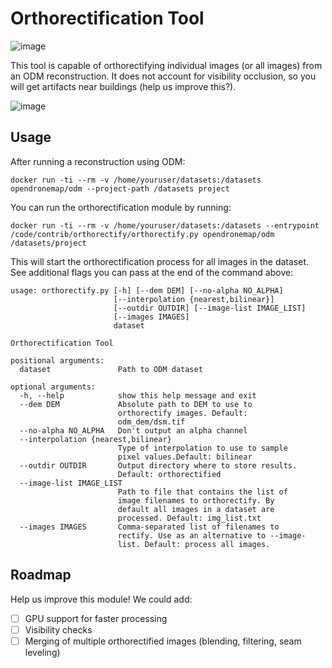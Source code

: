 # Orthorectification Tool

![image](https://user-images.githubusercontent.com/1951843/111536715-fc91c380-8740-11eb-844c-5b7960186391.png)

This tool is capable of orthorectifying individual images (or all images) from an ODM reconstruction. It does not account for visibility occlusion, so you will get artifacts near buildings (help us improve this?).

![image](https://user-images.githubusercontent.com/1951843/111529183-3ad6b500-8738-11eb-9960-b1aa676f863b.png)

## Usage

After running a reconstruction using ODM:

```
docker run -ti --rm -v /home/youruser/datasets:/datasets opendronemap/odm --project-path /datasets project
```

You can run the orthorectification module by running:

```
docker run -ti --rm -v /home/youruser/datasets:/datasets --entrypoint /code/contrib/orthorectify/orthorectify.py opendronemap/odm /datasets/project
```

This will start the orthorectification process for all images in the dataset. See additional flags you can pass at the end of the command above:

```
usage: orthorectify.py [-h] [--dem DEM] [--no-alpha NO_ALPHA]
                       [--interpolation {nearest,bilinear}]
                       [--outdir OUTDIR] [--image-list IMAGE_LIST]
                       [--images IMAGES]
                       dataset

Orthorectification Tool

positional arguments:
  dataset               Path to ODM dataset

optional arguments:
  -h, --help            show this help message and exit
  --dem DEM             Absolute path to DEM to use to
                        orthorectify images. Default:
                        odm_dem/dsm.tif
  --no-alpha NO_ALPHA   Don't output an alpha channel
  --interpolation {nearest,bilinear}
                        Type of interpolation to use to sample
                        pixel values.Default: bilinear
  --outdir OUTDIR       Output directory where to store results.
                        Default: orthorectified
  --image-list IMAGE_LIST
                        Path to file that contains the list of
                        image filenames to orthorectify. By
                        default all images in a dataset are
                        processed. Default: img_list.txt
  --images IMAGES       Comma-separated list of filenames to
                        rectify. Use as an alternative to --image-
                        list. Default: process all images.
```

## Roadmap

Help us improve this module! We could add:

 - [ ] GPU support for faster processing
 - [ ] Visibility checks
 - [ ] Merging of multiple orthorectified images (blending, filtering, seam leveling)
